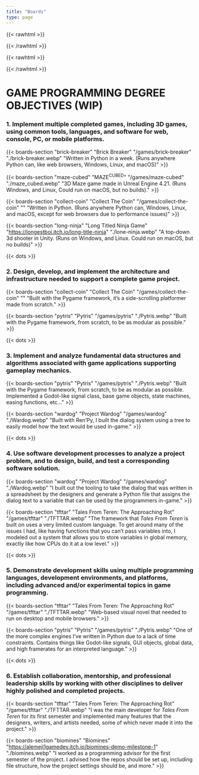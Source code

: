 ```yaml
---
title: "Boards"
type: page
---
```


{{< rawhtml >}}
<style>
  #content li {
    padding-bottom: .5em;
  }
  
  #content li:last-child {
    padding-bottom: 0;
  }
</style>
{{< /rawhtml >}}

{{< rawhtml >}}
<style>

.img-center {
    display: block;
    margin: var(--gen-bottom-padding) auto;
    height: auto;
    max-width: 100%;
}

#collect-coin > .image {
    background: url(/games/collect-the-coin/Collect-The-Coin.webp) center no-repeat, url(/games/collect-the-coin/CTC.webp) repeat;
}

head3 {
    color: var(--text-color-90) !important;
}


</style>
{{< /rawhtml >}}

# GAME PROGRAMMING DEGREE OBJECTIVES (WIP)

### 1. Implement multiple completed games, including 3D games, using common tools, languages, and software for web, console, PC, or mobile platforms.

{{< boards-section "brick-breaker" "Brick Breaker" "/games/brick-breaker" "./brick-breaker.webp" "Written in Python in a week. (Runs anywhere Python can, like web browsers, Windows, Linux, and macOS)" >}}

{{< boards-section "maze-cubed" "MAZE<sup>CUBED</sup>" "/games/maze-cubed" "./maze_cubed.webp" "3D Maze game made in Unreal Engine 4.21. (Runs Windows, and Linux, Could run on macOS, but no builds)." >}}

{{< boards-section "collect-coin" "Collect The Coin" "/games/collect-the-coin" "" "Written in Python. (Runs anywhere Python can, Windows, Linux, and macOS, except for web browsers due to performance issues)" >}}

{{< boards-section "long-ninja" "Long Titled Ninja Game" "https://longestboi.itch.io/long-title-ninja" "./lone-ninja.webp" "A top-down 3d shooter in Unity. (Runs on Windows, and Linux. Could run on macOS, but no builds)" >}}

{{< dots >}}

### 2. Design, develop, and implement the architecture and infrastructure needed to support a complete game project.

{{< boards-section "collect-coin" "Collect The Coin" "/games/collect-the-coin" "" "Built with the Pygame framework, it’s a side-scrolling platformer made from scratch." >}}

{{< boards-section "pytris" "Pytris" "/games/pytris" "./Pytris.webp" "Built with the Pygame framework, from scratch, to be as modular as possible." >}}

{{< dots >}}

### 3. Implement and analyze fundamental data structures and algorithms associated with game applications supporting gameplay mechanics.

{{< boards-section "pytris" "Pytris" "/games/pytris" "./Pytris.webp" "Built with the Pygame framework, from scratch, to be as modular as possible. Implemented a Godot-like signal class, base game objects, state machines, easing functions, etc…" >}}

{{< boards-section "wardog" "Project Wardog" "/games/wardog" "./Wardog.webp" "Built with Ren’Py, I built the dialog system using a tree to easily model how the text would be used in-game." >}}

{{< dots >}}

### 4. Use software development processes to analyze a project problem, and to design, build, and test a corresponding software solution.

{{< boards-section "wardog" "Project Wardog" "/games/wardog" "./Wardog.webp" "I built out the tooling to take the dialog that was written in a spreadsheet by the designers and generate a Python file that assigns the dialog text to a variable that can be used by the programmers in-game." >}}

{{< boards-section "tfttar" "Tales From Teren: The Approaching Rot" "/games/tfttar" "./TFTTAR.webp" "The framework that _Tales From Teren_ is built on uses a very limited custom language. To get around many of the issues I had, like having functions that you can’t pass variables into, I modeled out a system that allows you to store variables in global memory, exactly like how CPUs do it at a low level." >}}

{{< dots >}}

### 5. Demonstrate development skills using multiple programming languages, development environments, and platforms, including advanced and/or experimental topics in game programming.

{{< boards-section "tfttar" "Tales From Teren: The Approaching Rot" "/games/tfttar" "./TFTTAR.webp" "Web-based visual novel that needed to run on desktop and mobile browsers." >}}

{{< boards-section "pytris" "Pytris" "/games/pytris" "./Pytris.webp" "One of the more complex engines I’ve written in Python due to a lack of time constraints. Contains things like Godot-like signals, GUI objects, global data, and high framerates for an interpreted language." >}}

{{< dots >}}

### 6. Establish collaboration, mentorship, and professional leadership skills by working with other disciplines to deliver highly polished and completed projects.

{{< boards-section "tfttar" "Tales From Teren: The Approaching Rot" "/games/tfttar" "./TFTTAR.webp" "I was the main developer for _Tales From Teren_ for its first semester and implemented many features that the designers, writers, and artists needed, some of which never made it into the project." >}}

{{< boards-section "biomines" "Biomines" "https://alemeji1gamedev.itch.io/biomines-demo-milestone-1" "./biomines.webp" "I worked as a programming advisor for the first semester of the project. I advised how the repos should be set up, including file structure, how the project settings should be, and more." >}}


